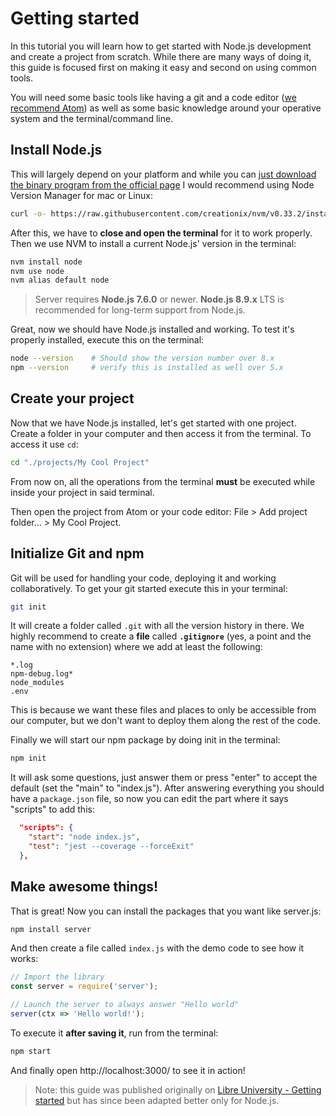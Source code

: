# Getting started

In this tutorial you will learn how to get started with Node.js development and create a project from scratch. While there are many ways of doing it, this guide is focused first on making it easy and second on using common tools.

You will need some basic tools like having a git and a code editor ([we recommend Atom](https://atom.io/)) as well as some basic knowledge around your operative system and the terminal/command line.



## Install Node.js

This will largely depend on your platform and while you can [just download the binary program from the official page](https://nodejs.org/en/) I would recommend using Node Version Manager for mac or Linux:

```bash
curl -o- https://raw.githubusercontent.com/creationix/nvm/v0.33.2/install.sh | bash
```

After this, we have to **close and open the terminal** for it to work properly. Then we use NVM to install a current Node.js' version in the terminal:

```bash
nvm install node
nvm use node
nvm alias default node
```

> Server requires **Node.js 7.6.0** or newer. **Node.js 8.9.x** LTS is recommended for long-term support from Node.js.

Great, now we should have Node.js installed and working. To test it's properly installed, execute this on the terminal:

```bash
node --version    # Should show the version number over 8.x
npm --version     # verify this is installed as well over 5.x
```



## Create your project

Now that we have Node.js installed, let's get started with one project. Create a folder in your computer and then access it from the terminal. To access it use `cd`:

```bash
cd "./projects/My Cool Project"
```

From now on, all the operations from the terminal **must** be executed while inside your project in said terminal.

Then open the project from Atom or your code editor: File > Add project folder... > My Cool Project.



## Initialize Git and npm

Git will be used for handling your code, deploying it and working collaboratively. To get your git started execute this in your terminal:

```bash
git init
```

It will create a folder called `.git` with all the version history in there. We highly recommend to create a **file** called **`.gitignore`** (yes, a point and the name with no extension) where we add at least the following:

```
*.log
npm-debug.log*
node_modules
.env
```

This is because we want these files and places to only be accessible from our computer, but we don't want to deploy them along the rest of the code.

Finally we will start our npm package by doing init in the terminal:

```bash
npm init
```

It will ask some questions, just answer them or press "enter" to accept the default (set the "main" to "index.js"). After answering everything you should have a `package.json` file, so now you can edit the part where it says "scripts" to add this:

```json
  "scripts": {
    "start": "node index.js",
    "test": "jest --coverage --forceExit"
  },
```



## Make awesome things!

That is great! Now you can install the packages that you want like server.js:

```bash
npm install server
```

And then create a file called `index.js` with the demo code to see how it works:

```js
// Import the library
const server = require('server');

// Launch the server to always answer "Hello world"
server(ctx => 'Hello world!');
```

To execute it **after saving it**, run from the terminal:

```bash
npm start
```

And finally open http://localhost:3000/ to see it in action!


> Note: this guide was published originally on [Libre University - Getting started](https://en.libre.university/lesson/V1f6Btf8g/Getting%20started) but has since been adapted better only for Node.js.
